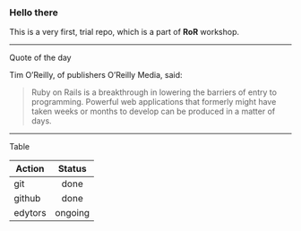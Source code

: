 ### Hello there ###

This is a very first, trial repo, which is a part of **RoR** workshop.
___

Quote of the day

Tim O’Reilly, of publishers O’Reilly Media, said:

> Ruby on Rails is a breakthrough in lowering the barriers of entry to programming. Powerful web applications that formerly might have taken weeks or months to develop can be produced in a matter of days.
___

Table

| Action   | Status   |
| ---------|:--------:|
| git      | done     |
| github   | done     |
| edytors  | ongoing  |
